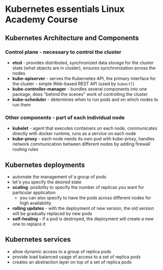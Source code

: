 # Kubernetes essentials Linux Academy Course

## Kubernetes Architecture and Components

### Control plane - necessary to control the cluster
- **etcd** - provides distributed, synchronized data storage for the cluster state (what objects are in cluster), ensures synchronization across the nodes
- **kube-apiserver** - serves the Kubernetes API, the primary interface for the cluster - simple Web-based REST API (used by `kubectl`)
- **kube-controller-manager** - bundles several components into one package, does "behind the scenes" work of controlling the cluster
- **kube-scheduler** - determines when to run pods and on which nodes to run them

### Other components - part of each individual node
- **kubelet** - agent that executes containers on each node, communicates directly with docker runtime, runs as a service on each node
- **kube-proxy** - each node needs its own pod with kube-proxy, handles network communication between different nodes by adding firewall routing rules

## Kubernetes deployments
- automate the management of a group of pods
- let's you specify the desired state
- **scaling**: posibility to specify the number of replicas you want for particular application
    - you can also specify to have the pods across different nodes for high availability
- **rolling updates** - with the deployment of new version, the old version will be gradually replaced by new pods
- **self-healing** - if a pod is destroyed, the deployment will create a new one to replace it

## Kubernetes services
- allow dynamic access to a group of replica pods
- provide load balanced usage of access to a set of replica pods
- creates an abstraction layer on top of a set of replica pods